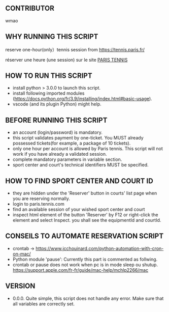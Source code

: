 ## CONTRIBUTOR
wmao

## WHY RUNNING THIS SCRIPT 
reserve one-hour(only）tennis session from https://tennis.paris.fr/

réserver une heure (une session) sur le site [PARIS TENNIS](https://tennis.paris.fr/)

## HOW TO RUN THIS SCRIPT
- install python > 3.0.0 to launch this script.
- install following imported modules (https://docs.python.org/fr/3.9/installing/index.html#basic-usage).
- vscode (and its plugin Python) might help. 

## BEFORE RUNNING THIS SCRIPT 
- an account (login/password) is mandatory.
- this script validates payment by one-ticket. You MUST already possessed tickets(for example, a package of 10 tickets).
- only one hour per account is allowed by Paris tennis. This script will not work if you have already a validated session.
- complete mandatory parameters in variable section.
- sport center and court's technical identifiers MUST be specified.

## HOW TO FIND SPORT CENTER AND COURT ID
- they are hidden under the 'Reserver' button in courts' list page when you are reserving normally.
- login to paris.tennis.com
- find an available session of your wished sport center and court
- inspect html element of the button 'Reserver' by F12 or right-click the element and select Inspect. you shall see the equipmentId and courtId.

## CONSEILS TO AUTOMATE RESERVATION SCRIPT
- crontab -> https://www.jcchouinard.com/python-automation-with-cron-on-mac/
- Python module 'pause': Currently this part is commented as follwing.
- crontab or pause does not work when pc is in mode sleep ou shutup. https://support.apple.com/fr-fr/guide/mac-help/mchlp2266/mac

## VERSION
- 0.0.0. Quite simple, this script does not handle any error. Make sure that all variables are correctly set. 
